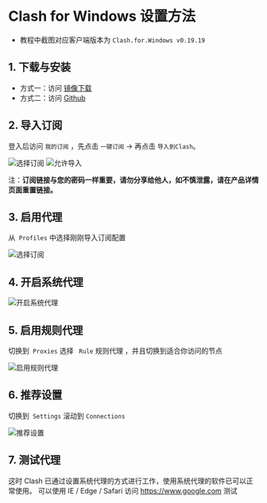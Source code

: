 # Clash for Windows 设置方法
- 教程中截图对应客户端版本为 `Clash.for.Windows v0.19.19`  

## 1. 下载与安装
- 方式一：访问 [镜像下载](https://download.fastgit.org/Fndroid/clash_for_windows_pkg/releases/download/0.19.19/Clash.for.Windows-0.19.19-win.7z) 
- 方式二：访问 [Github](https://github.com/Fndroid/clash_for_windows_pkg/releases) 

## 2. 导入订阅
登入后访问 `我的订阅` ，先点击 `一键订阅` -> 再点击 `导入到Clash`。

![选择订阅](https://raw.githubusercontents.com/akiiya/Tutorials/main/Clash%20For%20Windows/1.png)
![允许导入](https://raw.githubusercontents.com/akiiya/Tutorials/main/Clash%20For%20Windows/2.png)

注：**订阅链接与您的密码一样重要，请勿分享给他人，如不慎泄露，请在产品详情页面重置链接。**

## 3. 启用代理
从` Profiles` 中选择刚刚导入订阅配置 

![选择订阅](https://raw.githubusercontents.com/akiiya/Tutorials/main/Clash%20For%20Windows/3.png)

## 4. 开启系统代理
![开启系统代理](https://raw.githubusercontents.com/akiiya/Tutorials/main/Clash%20For%20Windows/4.png)

## 5. 启用规则代理
切换到` Proxies` 选择 ` Rule` 规则代理 ，并且切换到适合你访问的节点 

![启用规则代理](https://raw.githubusercontents.com/akiiya/Tutorials/main/Clash%20For%20Windows/5.png)

## 6. 推荐设置
切换到` Settings` 滚动到 `Connections`

![推荐设置](https://raw.githubusercontents.com/akiiya/Tutorials/main/Clash%20For%20Windows/6.png)

## 7. 测试代理
这时 Clash 已通过设置系统代理的方式进行工作，使用系统代理的软件已可以正常使用。
可以使用 IE / Edge / Safari 访问 https://www.google.com 测试